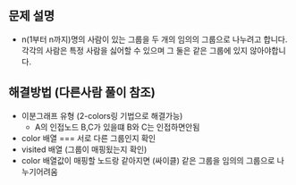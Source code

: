 ## 문제 설명

- n(1부터 n까지)명의 사람이 있는 그룹을 두 개의 임의의 그룹으로 나누려고 합니다. 각각의 사람은 특정 사람을 싫어할 수 있으며 그 둘은 같은 그룹에 있지 않아야합니다.

## 해결방법 (다른사람 풀이 참조)

- 이분그래프 유형 (2-colors링 기법으로 해결가능)
  - A의 인접노드 B,C가 있을떄 B와 C는 인접하면안됨
- color 배열 === 서로 다른 그룹인지 확인
- visited 배열 (그룹이 매핑됬는지 확인)
- color 배열값이 매핑할 노드랑 같아지면 (싸이클) 같은 그룹을 임의의 그룹으로 나누기어려움
